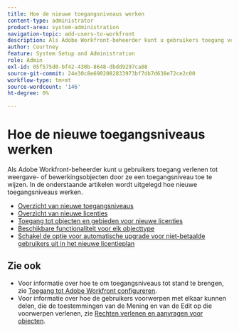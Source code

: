 ```yaml
---
title: Hoe de nieuwe toegangsniveaus werken
content-type: administrator
product-area: system-administration
navigation-topic: add-users-to-workfront
description: Als Adobe Workfront-beheerder kunt u gebruikers toegang verlenen tot weergave- of bewerkingsobjecten door ze een toegangsniveau toe te wijzen. In de onderstaande artikelen wordt uitgelegd hoe nieuwe toegangsniveaus werken.
author: Courtney
feature: System Setup and Administration
role: Admin
exl-id: 05f575d0-bf42-430b-8648-dbdd9297ca08
source-git-commit: 24e30c8e6902082833973bf7db7d638e72ce2c00
workflow-type: tm+mt
source-wordcount: '146'
ht-degree: 0%

---
```


# Hoe de nieuwe toegangsniveaus werken

Als Adobe Workfront-beheerder kunt u gebruikers toegang verlenen tot weergave- of bewerkingsobjecten door ze een toegangsniveau toe te wijzen. In de onderstaande artikelen wordt uitgelegd hoe nieuwe toegangsniveaus werken.

* [Overzicht van nieuwe toegangsniveaus](/help/quicksilver/administration-and-setup/add-users/how-access-levels-work/access-level-overview.md)
* [Overzicht van nieuwe licenties](/help/quicksilver/administration-and-setup/add-users/how-access-levels-work/licenses-overview.md)
* [Toegang tot objecten en gebieden voor nieuwe licenties](/help/quicksilver/administration-and-setup/add-users/how-access-levels-work/access-to-objects-areas-license-types.md)
* [Beschikbare functionaliteit voor elk objecttype](/help/quicksilver/administration-and-setup/add-users/how-access-levels-work/functionality-available-for-objects.md)
* [Schakel de optie voor automatische upgrade voor niet-betaalde gebruikers uit in het nieuwe licentieplan](/help/quicksilver/administration-and-setup/add-users/how-access-levels-work/disable-auto-upgrade.md)

## Zie ook

* Voor informatie over hoe te om toegangsniveaus tot stand te brengen, zie [Toegang tot Adobe Workfront configureren](../../../administration-and-setup/add-users/configure-and-grant-access/configure-access.md).
* Voor informatie over hoe de gebruikers voorwerpen met elkaar kunnen delen, die de toestemmingen van de Mening en van de Edit op die voorwerpen verlenen, zie [Rechten verlenen en aanvragen voor objecten](../../../workfront-basics/grant-and-request-access-to-objects/grant-and-request-access-to-objects.md).
